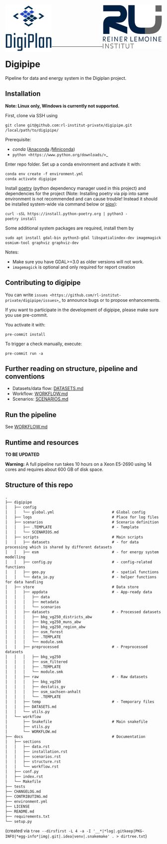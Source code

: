 <p align="left">
    <img alt="Digiplan logo" align="left" height="150" src="docs/img/logos/digiplan-logo.png">
    <img alt="RLI logo" align="right" height="140" src="docs/img/logos/rli_logo.png">
</p>
<br/><br/><br/><br/><br/><br/><br/>

----------

# Digipipe

Pipeline for data and energy system in the Digiplan project.

## Installation

**Note: Linux only, Windows is currently not supported.**

First, clone via SSH using

    git clone git@github.com:rl-institut-private/digipipe.git /local/path/to/digipipe/

Prerequisite:
* _conda_ ([Anaconda](https://docs.anaconda.com/anaconda/install/)
/[Miniconda](https://conda.io/en/latest/miniconda.html))
* `python <https://www.python.org/downloads/>`_

Enter repo folder. Set up a conda environment and activate it with:

```
conda env create -f environment.yml
conda activate digipipe
```

Install [poetry](https://python-poetry.org/) (python dependency manager used
in this project) and dependencies for the project (Note: Installing poetry via
pip into same environment is not recommended and can cause trouble! Instead it
should be installed system-wide via command below or
[pipx](https://python-poetry.org/docs/#installing-with-pipx)):

```
curl -sSL https://install.python-poetry.org | python3 -
poetry install
```

Some additional system packages are required, install them by

    sudo apt install gdal-bin python3-gdal libspatialindex-dev imagemagick osmium-tool graphviz graphviz-dev

Notes:
- Make sure you have GDAL>=3.0 as older versions will not work.
- `imagemagick` is optional and only required for report creation

## Contributing to digipipe

You can write `issues <https://github.com/rl-institut-private/digipipe/issues>`_ to announce bugs or to propose enhancements.

If you want to participate in the development of digipipe, please make sure you use pre-commit.

You activate it with:

    pre-commit install

To trigger a check manually, execute:

    pre-commit run -a

## Further reading on structure, pipeline and conventions

- Datasets/data flow: [DATASETS.md](digipipe/store/DATASETS.md)
- Workflow: [WORKFLOW.md](digipipe/workflow/WORKFLOW.md)
- Scenarios: [SCENARIOS.md](digipipe/scenarios/SCENARIOS.md)

## Run the pipeline

See [WORKFLOW.md](digipipe/workflow/WORKFLOW.md)

## Runtime and resources

**TO BE UPDATED**

**Warning:** A full pipeline run takes 10 hours on a Xeon E5-2690 using 14
cores and requires about 600 GB of disk space.

## Structure of this repo

```
.
├── digipipe
│   ├── config
│   │   └── global.yml                          # Global config
│   ├── logs                                    # Place for log files
│   ├── scenarios                               # Scenario definition
│   │   ├── .TEMPLATE                           # - Template
│   │   └── SCENARIOS.md
│   ├── scripts                                 # Main scripts
│   │   ├── datasets                            # - for data processing which is shared by different datasets
│   │   ├── esm                                 # - for energy system modelling
│   │   ├── config.py                           # - config-related functions
│   │   ├── geo.py                              # - spatial functions
│   │   └── data_io.py                          # - helper functions for data handling
│   ├── store                                   # Data store
│   │   ├── appdata                             # - App-ready data
│   │   │   ├── data
│   │   │   ├── metadata
│   │   │   └── scenarios
│   │   ├── datasets                            # - Processed datasets
│   │   │   ├── bkg_vg250_districts_abw
│   │   │   ├── bkg_vg250_muns_abw
│   │   │   ├── bkg_vg250_region_abw
│   │   │   ├── osm_forest
│   │   │   ├── .TEMPLATE
│   │   │   └── module.smk
│   │   ├── preprocessed                        # - Preprocessed datasets
│   │   │   ├── bkg_vg250
│   │   │   ├── osm_filtered
│   │   │   ├── .TEMPLATE
│   │   │   └── module.smk
│   │   ├── raw                                 # - Raw datasets
│   │   │   ├── bkg_vg250
│   │   │   ├── destatis_gv
│   │   │   ├── osm_sachsen-anhalt
│   │   │   └── .TEMPLATE
│   │   ├── temp                                # - Temporary files
│   │   ├── DATASETS.md
│   │   └── utils.py
│   └── workflow
│       ├── Snakefile                           # Main snakefile
│       ├── utils.py
│       └── WORKFLOW.md
├── docs                                        # Documentation
│   ├── sections
│   │   ├── data.rst
│   │   ├── installation.rst
│   │   ├── scenarios.rst
│   │   ├── structure.rst
│   │   └── workflow.rst
│   ├── conf.py
│   ├── index.rst
│   └── Makefile
├── tests
├── CHANGELOG.md
├── CONTRIBUTING.md
├── environment.yml
├── LICENSE
├── README.md
├── requirements.txt
└── setup.py
```

(created via `tree --dirsfirst -L 4 -a -I '__*|*log|.gitkeep|PKG-INFO|*egg-info*|img|.git|.idea|venv|.snakemake' . > dirtree.txt`)
